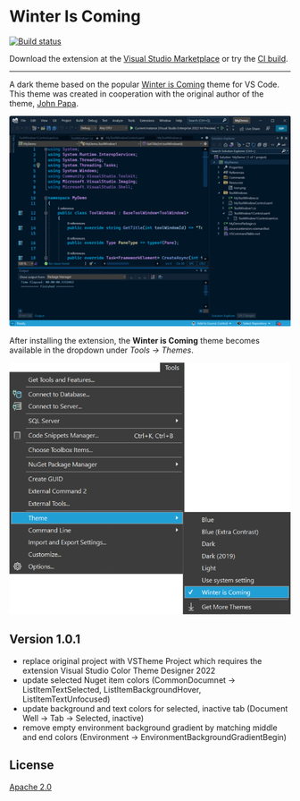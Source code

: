 # Winter Is Coming

[![Build status](https://ci.appveyor.com/api/projects/status/91tfb5od8f39gui1?svg=true)](https://ci.appveyor.com/project/madskristensen/winteriscoming)

Download the extension at the
[Visual Studio Marketplace](https://marketplace.visualstudio.com/items?itemName=MadsKristensen.WinterIsComing)
or try the
[CI build](http://vsixgallery.com/extension/7fa839e2-b938-4b1c-9277-edaebe6fdeb5/).

---------------------------------------

A dark theme based on the popular [Winter is Coming](https://marketplace.visualstudio.com/items?itemName=johnpapa.winteriscoming) theme for VS Code. This theme was created in cooperation with the original author of the theme, [John Papa](https://twitter.com/John_Papa).

![Winter is Coming](art/screenshot.png)

After installing the extension, the **Winter is Coming** theme becomes available in the dropdown under *Tools -> Themes*.

![Options dialog](art/options.png)

## Version 1.0.1
- replace original project with VSTheme Project which requires the extension Visual Studio Color Theme Designer 2022
- update selected Nuget item colors (CommonDocumnet -> ListItemTextSelected, ListItemBackgroundHover, ListItemTextUnfocused)
- update background and text colors for selected, inactive tab (Document Well -> Tab -> Selected, inactive)
- remove empty environment background gradient by matching middle and end colors (Environment -> EnvironmentBackgroundGradientBegin)

## License
[Apache 2.0](LICENSE)